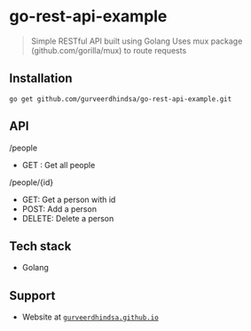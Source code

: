 # go-rest-api-example

> Simple RESTful API built using Golang
> Uses mux package (github.com/gorilla/mux) to route requests

##  Installation
```
go get github.com/gurveerdhindsa/go-rest-api-example.git
```

## API
/people
- GET : Get all people

/people/{id}
- GET: Get a person with id
- POST: Add a person
- DELETE: Delete a person

##  Tech stack
- Golang

##  Support
- Website at <a href="https://gurveerdhindsa.github.io/portfolio/" target="_blank">`gurveerdhindsa.github.io`</a>

